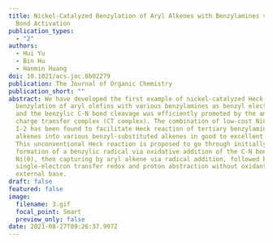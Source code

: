 ```yaml
---
title: Nickel-Catalyzed Benzylation of Aryl Alkenes with Benzylamines via C−N
  Bond Activation
publication_types:
  - "2"
authors:
  - Hui Yu
  - Bin Hu
  - Hanmin Huang
doi: 10.1021/acs.joc.8b02279
publication: The Journal of Organic Chemistry
publication_short: ""
abstract: We have developed the first example of nickel-catalyzed Heck-type
  benzylation of aryl olefins with various benzylamines as benzyl electrophiles,
  and the benzylic C-N bond cleavage was efficiently promoted by the amine-I-2
  charge transfer complex (CT complex). The combination of low-cost NiCl2 and
  I-2 has been found to facilitate Heck reaction of tertiary benzylamines and
  alkenes into various benzyl-substituted alkenes in good to excellent yields.
  This unconventional Heck reaction is proposed to go through initially the
  formation of a benzylic radical via oxidative addition of the C-N bond with
  Ni(0), then capturing by aryl alkene via radical addition, followed by
  single-electron transfer redox and proton abstraction without oxidant and
  external base.
draft: false
featured: false
image:
  filename: 3.gif
  focal_point: Smart
  preview_only: false
date: 2021-08-27T09:26:37.997Z
---
```

